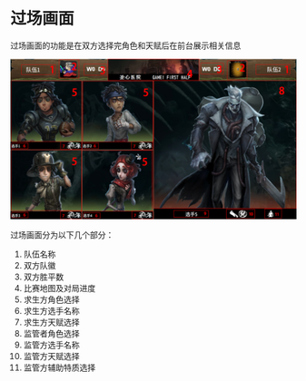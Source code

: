 # 过场画面
过场画面的功能是在双方选择完角色和天赋后在前台展示相关信息

![过场画面](images/过场画面.png)



过场画面分为以下几个部分：

1. 队伍名称
2. 双方队徽
3. 双方胜平数
4. 比赛地图及对局进度
5. 求生方角色选择
6. 求生方选手名称
7. 求生方天赋选择
8. 监管者角色选择
9. 监管方选手名称
10. 监管方天赋选择
11. 监管方辅助特质选择

